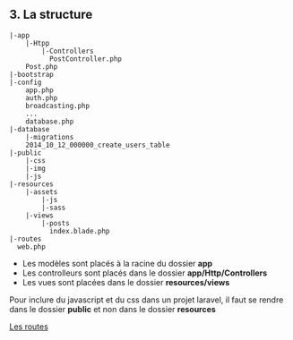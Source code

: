 ## 3. La structure
```console
|-app
    |-Htpp
        |-Controllers
          PostController.php
    Post.php
|-bootstrap
|-config
    app.php
    auth.php
    broadcasting.php
    ...
    database.php
|-database
    |-migrations
    2014_10_12_000000_create_users_table
|-public
    |-css
    |-img
    |-js
|-resources
    |-assets
        |-js
        |-sass
    |-views
        |-posts
          index.blade.php    
|-routes
  web.php

```

* Les modèles sont placés à la racine du dossier **app**
* Les controlleurs sont placés dans le dossier **app/Http/Controllers**
* Les vues sont placées dans le dossier **resources/views**

Pour inclure du javascript et du css dans un projet laravel, il faut se rendre dans le dossier
**public** et non dans le dossier **resources**

[Les routes](https://github.com/pierrenoel/Laravel/blob/master/Les%20routes.md)